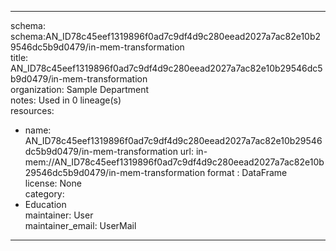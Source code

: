 


---  
schema: schema:AN_ID78c45eef1319896f0ad7c9df4d9c280eead2027a7ac82e10b29546dc5b9d0479/in-mem-transformation  
title: AN_ID78c45eef1319896f0ad7c9df4d9c280eead2027a7ac82e10b29546dc5b9d0479/in-mem-transformation  
organization: Sample Department  
notes: Used in 0 lineage(s)  
resources:  
  - name: AN_ID78c45eef1319896f0ad7c9df4d9c280eead2027a7ac82e10b29546dc5b9d0479/in-mem-transformation 
    url: in-mem://AN_ID78c45eef1319896f0ad7c9df4d9c280eead2027a7ac82e10b29546dc5b9d0479/in-mem-transformation 
    format : DataFrame  
license: None  
category:
  - Education  
maintainer: User  
maintainer_email: UserMail  
---